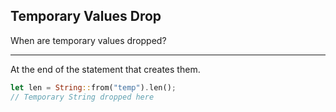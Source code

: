 ## Temporary Values Drop

When are temporary values dropped?

---

At the end of the statement that creates them.

```rust
let len = String::from("temp").len();
// Temporary String dropped here
```


